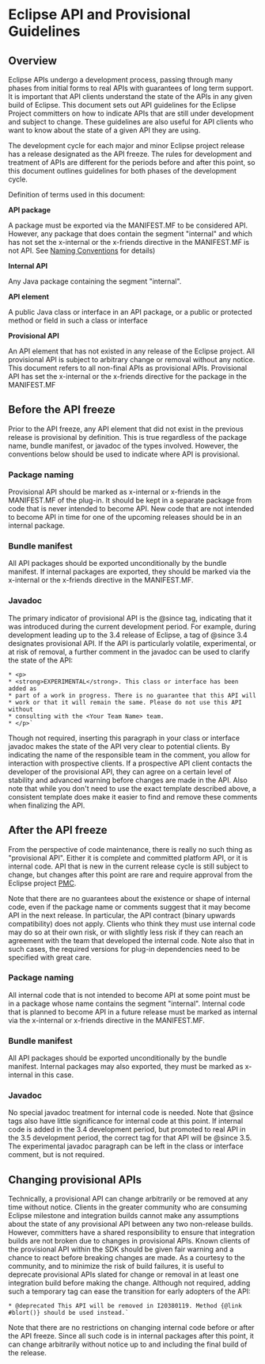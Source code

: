 Eclipse API and Provisional Guidelines
======================================


Overview
--------

Eclipse APIs undergo a development process, passing through many phases from initial forms to real APIs with guarantees of long term support.
It is important that API clients understand the state of the APIs in any given build of Eclipse.
This document sets out API guidelines for the Eclipse Project committers on how to indicate APIs that are still under development and subject to change. 
These guidelines are also useful for API clients who want to know about the state of a given API they are using.

The development cycle for each major and minor Eclipse project release has a release designated as the API freeze. 
The rules for development and treatment of APIs are different for the periods before and after this point, so this document outlines guidelines for both phases of the development cycle.

Definition of terms used in this document:

**API package** 

A package must be exported via the MANIFEST.MF to be considered API.
However, any package that does contain the segment "internal" and which has not set the x-internal or the x-friends directive in the MANIFEST.MF is not API. 
See [Naming Conventions](Naming_Conventions.md) for details)

**Internal API**

Any Java package containing the segment "internal".

**API element** 

A public Java class or interface in an API package, or a public or protected method or field in such a class or interface

**Provisional API**

An API element that has not existed in any release of the Eclipse project. 
All provisional API is subject to arbitrary change or removal without any notice. 
This document refers to all non-final APIs as provisional APIs. 
Provisional API has set the x-internal or the x-friends directive for the package in the MANIFEST.MF

Before the API freeze
---------------------

Prior to the API freeze, any API element that did not exist in the previous release is provisional by definition. This is true regardless of the package name, bundle manifest, or javadoc of the types involved. 
However, the conventions below should be used to indicate where API is provisional.

### Package naming

Provisional API should be marked as x-internal or x-friends in the MANIFEST.MF of the plug-in.
It should be kept in a separate package from code that is never intended to become API.
New code that are not intended to become API in time for one of the upcoming releases should be in an internal package.

### Bundle manifest

All API packages should be exported unconditionally by the bundle manifest. 
If internal packages are exported, they should be marked via the x-internal or the x-friends directive in the MANIFEST.MF.

### Javadoc

The primary indicator of provisional API is the @since tag, indicating that it was introduced during the current development period. 
For example, during development leading up to the 3.4 release of Eclipse, a tag of @since 3.4 designates provisional API. 
If the API is particularly volatile, experimental, or at risk of removal, a further comment in the javadoc can be used to clarify the state of the API:

    * <p>
    * <strong>EXPERIMENTAL</strong>. This class or interface has been added as
    * part of a work in progress. There is no guarantee that this API will
    * work or that it will remain the same. Please do not use this API without
    * consulting with the <Your Team Name> team.
    * </p>` 

  

Though not required, inserting this paragraph in your class or interface javadoc makes the state of the API very clear to potential clients. By indicating the name of the responsible team in the comment, you allow for interaction with prospective clients. If a prospective API client contacts the developer of the provisional API, they can agree on a certain level of stability and advanced warning before changes are made in the API. Also note that while you don't need to use the exact template described above, a consistent template does make it easier to find and remove these comments when finalizing the API.

After the API freeze
--------------------

From the perspective of code maintenance, there is really no such thing as "provisional API". 
Either it is complete and committed platform API, or it is internal code. 
API that is new in the current release cycle is still subject to change, but changes after this point are rare and require approval from the Eclipse project [PMC](https://eclipse.dev/eclipse/team-leaders.php). 

Note that there are no guarantees about the existence or shape of internal code, even if the package name or comments suggest that it may become API in the next release. 
In particular, the API contract (binary upwards compatibility) does not apply. 
Clients who think they must use internal code may do so at their own risk, or with slightly less risk if they can reach an agreement with the team that developed the internal code. 
Note also that in such cases, the required versions for plug-in dependencies need to be specified with great care.

### Package naming

All internal code that is not intended to become API at some point must be in a package whose name contains the segment "internal". 
Internal code that is planned to become API in a future release must be marked as internal via the x-internal or x-friends directive in the MANIFEST.MF.

### Bundle manifest

All API packages should be exported unconditionally by the bundle manifest. 
Internal packages may also exported, they must be marked as x-internal in this case.

### Javadoc

No special javadoc treatment for internal code is needed. 
Note that @since tags also have little significance for internal code at this point. 
If internal code is added in the 3.4 development period, but promoted to real API in the 3.5 development period, the correct tag for that API will be @since 3.5. 
The experimental javadoc paragraph can be left in the class or interface comment, but is not required.

Changing provisional APIs
-------------------------

Technically, a provisional API can change arbitrarily or be removed at any time without notice. 
Clients in the greater community who are consuming Eclipse milestone and integration builds cannot make any assumptions about the state of any provisional API between any two non-release builds. 
However, committers have a shared responsibility to ensure that integration builds are not broken due to changes in provisional APIs. 
Known clients of the provisional API within the SDK should be given fair warning and a chance to react before breaking changes are made. 
As a courtesy to the community, and to minimize the risk of build failures, it is useful to deprecate provisional APIs slated for change or removal in at least one integration build before making the change. Although not required, adding such a temporary tag can ease the transition for early adopters of the API:

    * @deprecated This API will be removed in I20380119. Method {@link #blort()} should be used instead.` 

  

Note that there are no restrictions on changing internal code before or after the API freeze. Since all such code is in internal packages after this point, it can change arbitrarily without notice up to and including the final build of the release.


